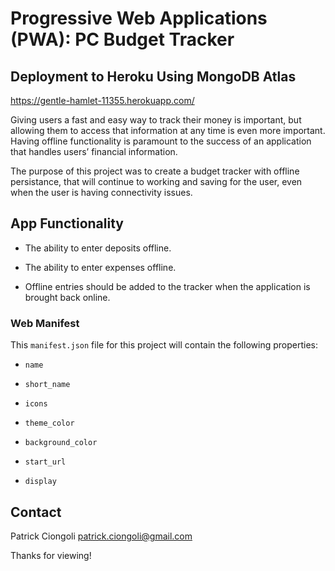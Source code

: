 # Progressive Web Applications (PWA): PC Budget Tracker

## Deployment to Heroku Using MongoDB Atlas

https://gentle-hamlet-11355.herokuapp.com/

Giving users a fast and easy way to track their money is important, but allowing them to access that information at any time is even more important. Having offline functionality is paramount to the success of an application that handles users’ financial information.

The purpose of this project was to create a budget tracker with offline persistance, that will continue to working and saving for the user, even when the user is having connectivity issues. 

## App Functionality

-  The ability to enter deposits offline.

-  The ability to enter expenses offline.

-  Offline entries should be added to the tracker when the application is brought back online.

### Web Manifest

This `manifest.json` file for this project will contain the following properties:

-  `name`

-  `short_name`

-  `icons`

-  `theme_color`

-  `background_color`

-  `start_url`

-  `display`


## Contact

Patrick Ciongoli
patrick.ciongoli@gmail.com

Thanks for viewing!
